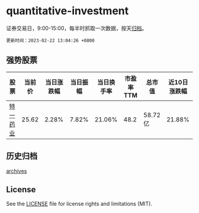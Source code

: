 # quantitative-investment

证券交易日，9:00-15:00，每半时抓取一次数据，按天[归档](archives)。

`更新时间：2023-02-22 13:04:26 +0800`

## 强势股票

|股票|当前价|当日涨跌幅|当日振幅|当日换手率|市盈率TTM|总市值|近10日涨跌幅|
|----|----|----|----|----|----|----|----|
|[特一药业](https://xueqiu.com/S/SZ002728)|25.62|2.28%|7.82%|21.06%|48.2|58.72亿|21.88%|

## 历史归档

[archives](archives)

## License

See the [LICENSE](LICENSE) file for license rights and limitations (MIT).